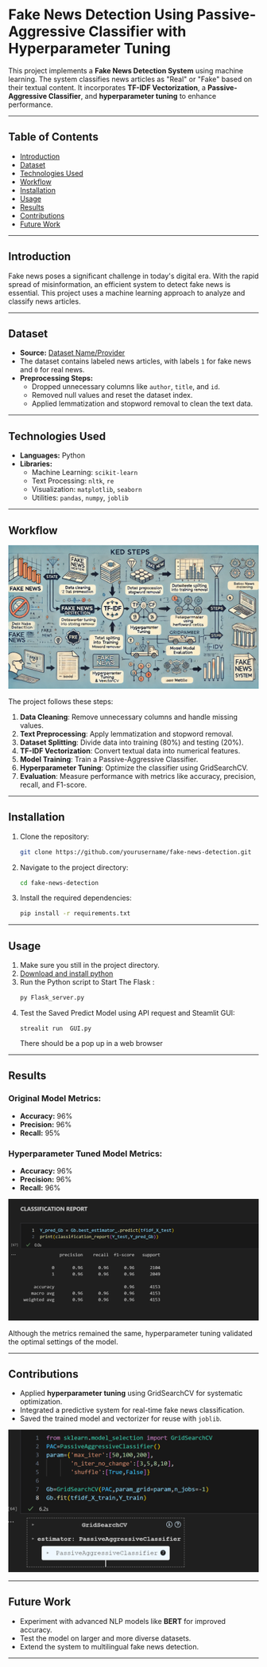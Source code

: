
# **Fake News Detection Using Passive-Aggressive Classifier with Hyperparameter Tuning**

This project implements a **Fake News Detection System** using machine learning. The system classifies news articles as "Real" or "Fake" based on their textual content. It incorporates **TF-IDF Vectorization**, a **Passive-Aggressive Classifier**, and **hyperparameter tuning** to enhance performance.

---

## **Table of Contents**
- [Introduction](#introduction)
- [Dataset](#dataset)
- [Technologies Used](#technologies-used)
- [Workflow](#workflow)
- [Installation](#installation)
- [Usage](#usage)
- [Results](#results)
- [Contributions](#contributions)
- [Future Work](#future-work)

---

## **Introduction**
Fake news poses a significant challenge in today's digital era. With the rapid spread of misinformation, an efficient system to detect fake news is essential. This project uses a machine learning approach to analyze and classify news articles.

---

## **Dataset**
- **Source:** [Dataset Name/Provider](https://github.com/abiek12/Fake-News-Detection-using-MachineLearning/tree/main/dataset)
- The dataset contains labeled news articles, with labels `1` for fake news and `0` for real news.
- **Preprocessing Steps:**
  - Dropped unnecessary columns like `author`, `title`, and `id`.
  - Removed null values and reset the dataset index.
  - Applied lemmatization and stopword removal to clean the text data.

---

## **Technologies Used**
- **Languages:** Python
- **Libraries:** 
  - Machine Learning: `scikit-learn`
  - Text Processing: `nltk`, `re`
  - Visualization: `matplotlib`, `seaborn`
  - Utilities: `pandas`, `numpy`, `joblib`

---

## **Workflow**

![Workflow Diagram](image/process.webp) 

The project follows these steps:
1. **Data Cleaning**: Remove unnecessary columns and handle missing values.
2. **Text Preprocessing**: Apply lemmatization and stopword removal.
3. **Dataset Splitting**: Divide data into training (80%) and testing (20%).
4. **TF-IDF Vectorization**: Convert textual data into numerical features.
5. **Model Training**: Train a Passive-Aggressive Classifier.
6. **Hyperparameter Tuning**: Optimize the classifier using GridSearchCV.
7. **Evaluation**: Measure performance with metrics like accuracy, precision, recall, and F1-score.

---

## **Installation**
1. Clone the repository:
   ```bash
   git clone https://github.com/yourusername/fake-news-detection.git
   ```
2. Navigate to the project directory:
   ```bash
   cd fake-news-detection
   ```
3. Install the required dependencies:
   ```bash
   pip install -r requirements.txt
   ```

---

## **Usage**
1. Make sure you still in the project directory.
2. [Download and install python](https://www.python.org/ftp/python/3.13.0/python-3.13.0-amd64.exe) 
3. Run the Python script to Start The Flask :
   ```python
   py Flask_server.py
   ```
4. Test the Saved Predict Model using API request and Steamlit GUI:
   ```streamlit
   strealit run  GUI.py
   ```
   There should be a pop up in a web browser 

---

## **Results**
### **Original Model Metrics:**
- **Accuracy:** 96%
- **Precision:** 96%
- **Recall:** 95%

### **Hyperparameter Tuned Model Metrics:**
- **Accuracy:** 96%
- **Precision:** 96%
- **Recall:** 96%

![Classification](image/Classification_Report.png)

Although the metrics remained the same, hyperparameter tuning validated the optimal settings of the model.

---

## **Contributions**
- Applied **hyperparameter tuning** using GridSearchCV for systematic optimization.
- Integrated a predictive system for real-time fake news classification.
- Saved the trained model and vectorizer for reuse with `joblib`.

![Hyperparameters](image/Hyperparameters.png)

---

## **Future Work**
- Experiment with advanced NLP models like **BERT** for improved accuracy.
- Test the model on larger and more diverse datasets.
- Extend the system to multilingual fake news detection.

---

